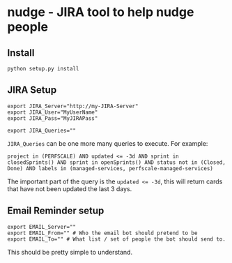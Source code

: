 # nudge - JIRA tool to help nudge people

## Install
`python setup.py install`

## JIRA Setup
```
export JIRA_Server="http://my-JIRA-Server"
export JIRA_User="MyUserName"
export JIRA_Pass="MyJIRAPass"

export JIRA_Queries=""
```

`JIRA_Queries` can be one more many queries to execute. For example:

`project in (PERFSCALE) AND updated <= -3d AND sprint in closedSprints() AND sprint in openSprints() AND status not in (Closed, Done) AND labels in (managed-services, perfscale-managed-services)`

The important part of the query is the `updated <= -3d`, this will return cards that have not been updated the last 3 days.

## Email Reminder setup
```
export EMAIL_Server=""
export EMAIL_From="" # Who the email bot should pretend to be
export EMAIL_To="" # What list / set of people the bot should send to.
```

This should be pretty simple to understand.
